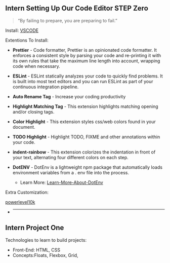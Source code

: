 ## Intern Setting Up Our Code Editor STEP Zero

> “By failing to prepare, you are preparing to fail.”

Install: [VSCODE](https://code.visualstudio.com/)

Extentions To Install:

- **Prettier** - Code formatter, Prettier is an opinionated code formatter. It enforces a consistent style by parsing your code and re-printing it with its own rules that take the maximum line length into account, wrapping code when necessary.

- **ESLint** - ESLint statically analyzes your code to quickly find problems. It is built into most text editors and you can run ESLint as part of your continuous integration pipeline.

- **Auto Rename Tag** - Increase your coding productivity

- **Highlight Matching Tag** - This extension highlights matching opening and/or closing tags.

- **Color Highlight** - This extension styles css/web colors found in your document.

- **TODO Highlight** - Highlight TODO, FIXME and other annotations within your code.

- **indent-rainbow** - This extension colorizes the indentation in front of your text, alternating four different colors on each step.

- **DotENV** - DotEnv is a lightweight npm package that automatically loads environment variables from a . env file into the process.

  - Learn More: [Learn-More-About-DotEnv](https://www.freecodecamp.org/news/how-to-use-node-environment-variables-with-a-dotenv-file-for-node-js-and-npm/#:~:text=DotEnv%20is%20a%20lightweight%20npm,env%20file%20into%20the%20process.)

Extra Customization:

[powerlevel10k](https://github.com/romkatv/powerlevel10k/blob/master/font.md)

- ***

## Intern Project One

Technologies to learn to build projects:

- Front-End: HTML, CSS
- Concepts:Floats, Flexbox, Grid,
